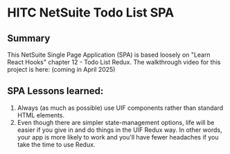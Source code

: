 # HITC NetSuite Todo List SPA

## Summary
This NetSuite Single Page Application (SPA) is based loosely on "Learn React Hooks" chapter 12 - Todo List Redux.
The walkthrough video for this project is here: (coming in April 2025)

## SPA Lessons learned:
1. Always (as much as possible) use UIF components rather than standard HTML elements.
2. Even though there are simpler state-management options, life will be easier if you give in and do things in the UIF Redux way.
   In other words, your app is more likely to work and you'll have fewer headaches if you take the time to use Redux.
